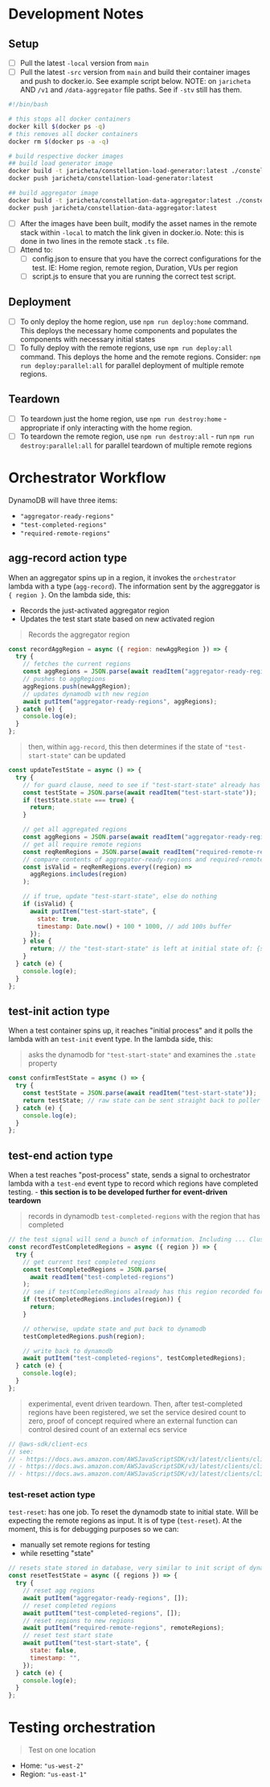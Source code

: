 # Development Notes

## Setup

- [ ] Pull the latest `-local` version from `main`
- [ ] Pull the latest `-src` version from `main` and build their container images and push to docker.io. See example script below. NOTE: on `jaricheta` AND `/v1` and `/data-aggregator` file paths. See if `-stv` still has them.
```bash
#!/bin/bash

# this stops all docker containers
docker kill $(docker ps -q)
# this removes all docker containers
docker rm $(docker ps -a -q)

# build respective docker images
## build load generator image
docker build -t jaricheta/constellation-load-generator:latest ./constellation-load-generator/v1
docker push jaricheta/constellation-load-generator:latest

## build aggregator image
docker build -t jaricheta/constellation-data-aggregator:latest ./constellation-data-aggregator/data-aggregator
docker push jaricheta/constellation-data-aggregator:latest
```
- [ ] After the images have been built, modify the asset names in the remote stack within `-local` to match the link given in docker.io. Note: this is done in two lines in the remote stack `.ts` file.
- [ ] Attend to:
  - [ ] config.json to ensure that you have the correct configurations for the test. IE: Home region, remote region, Duration, VUs per region
  - [ ] script.js to ensure that you are running the correct test script.

## Deployment

- [ ] To only deploy the home region, use `npm run deploy:home` command. This deploys the necessary home components and populates the components with necessary initial states
- [ ] To fully deploy with the remote regions, use `npm run deploy:all` command. This deploys the home and the remote regions. Consider: `npm run deploy:parallel:all` for parallel deployment of multiple remote regions.

## Teardown

- [ ] To teardown just the home region, use `npm run destroy:home` - appropriate if only interacting with the home region.
- [ ] To teardown the remote region, use `npm run destroy:all` - run `npm run destroy:parallel:all` for parallel teardown of multiple remote regions

# Orchestrator Workflow

DynamoDB will have three items:

- `"aggregator-ready-regions"`
- `"test-completed-regions"`
- `"required-remote-regions"`

## agg-record action type

When an aggregator spins up in a region, it invokes the `orchestrator` lambda with a type (`agg-record`). The information sent by the aggreggator is `{ region }`. On the lambda side, this:

- Records the just-activated aggregator region
- Updates the test start state based on new activated region

> Records the aggregator region

```js
const recordAggRegion = async ({ region: newAggRegion }) => {
  try {
    // fetches the current regions
    const aggRegions = JSON.parse(await readItem("aggregator-ready-regions"));
    // pushes to aggRegions
    aggRegions.push(newAggRegion);
    // updates dynamodb with new region
    await putItem("aggregator-ready-regions", aggRegions);
  } catch (e) {
    console.log(e);
  }
};
```

> then, within `agg-record`, this then determines if the state of `"test-start-state"` can be updated

```js
const updateTestState = async () => {
  try {
    // for guard clause, need to see if "test-start-state" already has a true state. If so, then skip rest of function
    const testState = JSON.parse(await readItem("test-start-state"));
    if (testState.state === true) {
      return;
    }

    // get all aggregated regions
    const aggRegions = JSON.parse(await readItem("aggregator-ready-regions"));
    // get all require remote regions
    const reqRemRegions = JSON.parse(await readItem("required-remote-regions"));
    // compare contents of aggregator-ready-regions and required-remote-regions. reqRemRegions will have more unique regions, therefore will be the caller of `.every`
    const isValid = reqRemRegions.every((region) =>
      aggRegions.includes(region)
    );

    // if true, update "test-start-state", else do nothing
    if (isValid) {
      await putItem("test-start-state", {
        state: true,
        timestamp: Date.now() + 100 * 1000, // add 100s buffer
      });
    } else {
      return; // the "test-start-state" is left at initial state of: {state: false, timestamp: ""}
    }
  } catch (e) {
    console.log(e);
  }
};
```

## test-init action type

When a test container spins up, it reaches "initial process" and it polls the lambda with an `test-init` event type. In the lambda side, this:

> asks the dynamodb for `"test-start-state"` and examines the `.state` property

```js
const confirmTestState = async () => {
  try {
    const testState = JSON.parse(await readItem("test-start-state"));
    return testState; // raw state can be sent straight back to poller
  } catch (e) {
    console.log(e);
  }
};
```

## test-end action type

When a test reaches "post-process" state, sends a signal to orchestrator lambda with a `test-end` event type to record which regions have completed testing. - **this section is to be developed further for event-driven teardown**

> records in dynamodb `test-completed-regions` with the region that has completed

```js
// the test signal will send a bunch of information. Including ... ClusterARN, ServiceARN and region. So this input is deconstructed to { region }
const recordTestCompletedRegions = async ({ region }) => {
  try {
    // get current test completed regions
    const testCompletedRegions = JSON.parse(
      await readItem("test-completed-regions")
    );
    // see if testCompletedRegions already has this region recorded for completed testing, if so ... then end function prematurely
    if (testCompletedRegions.includes(region)) {
      return;
    }

    // otherwise, update state and put back to dynamodb
    testCompletedRegions.push(region);

    // write back to dynamodb
    await putItem("test-completed-regions", testCompletedRegions);
  } catch (e) {
    console.log(e);
  }
};
```

> experimental, event driven teardown.
> Then, after test-completed regions have been registered, we set the service desired count to zero, proof of concept required where an external function can control desired count of an external ecs service

```js
// @aws-sdk/client-ecs
// see:
// - https://docs.aws.amazon.com/AWSJavaScriptSDK/v3/latest/clients/client-ecs/classes/updateservicecommand.html
// - https://docs.aws.amazon.com/AWSJavaScriptSDK/v3/latest/clients/client-ecs/interfaces/updateservicecommandinput.html
// - https://docs.aws.amazon.com/AWSJavaScriptSDK/v3/latest/clients/client-ecs/interfaces/updateservicecommandinput.html#service
```

### test-reset action type

`test-reset`: has one job. To reset the dynamodb state to initial state. Will be expecting the remote regions as input. It is of type (`test-reset`). At the moment, this is for debugging purposes so we can:

- manually set remote regions for testing
- while resetting "state"

```js
// resets state stored in database, very similar to init script of dynamodb
const resetTestState = async ({ regions }) => {
  try {
    // reset agg regions
    await putItem("aggregator-ready-regions", []);
    // reset completed regions
    await putItem("test-completed-regions", []);
    // reset regions to new regions
    await putItem("required-remote-regions", remoteRegions);
    // reset test start state
    await putItem("test-start-state", {
      state: false,
      timestamp: "",
    });
  } catch (e) {
    console.log(e);
  }
};
```

# Testing orchestration

> Test on one location

- Home: `"us-west-2"`
- Region: `"us-east-1"`
